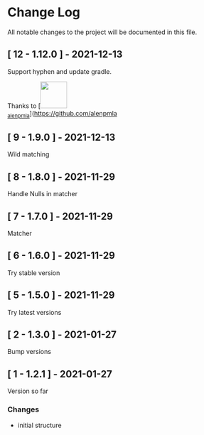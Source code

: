 # Change Log
All notable changes to the project will be documented in this file.

## [ 12 - 1.12.0 ] - 2021-12-13
Support hyphen and update gradle.

Thanks to [<img src="https://github.com/alenpmla.png" width="60px;"/><br /><sub><a href="https://github.com/alenpmla">alenpmla</a></sub>](https://github.com/alenpmla

## [ 9 - 1.9.0 ] - 2021-12-13
Wild matching

## [ 8 - 1.8.0 ] - 2021-11-29
Handle Nulls in matcher

## [ 7 - 1.7.0 ] - 2021-11-29
Matcher

## [ 6 - 1.6.0 ] - 2021-11-29
Try stable version

## [ 5 - 1.5.0 ] - 2021-11-29
Try latest versions

## [ 2 - 1.3.0 ] - 2021-01-27
Bump versions

## [ 1 - 1.2.1 ] - 2021-01-27
Version so far

### Changes
- initial structure
